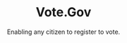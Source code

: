 ---
id: vote-usa-gov
unlisted: true
layout: case-study
agency: "GSA"
title: "Vote.Gov"
cover_art: "vote-cover-art.jpeg"
subtitle: "Enabling any citizen to register to vote."
impact_heading: "Helped over 5 million+ Americans register to vote in 2016."

description: "In advance of National Voter Registration Day, our team sought to help the 51 million unregistered voters in the U.S. understand and access their rights as citizens. Working alongside the GSA’s Office of Citizen Services and Innovative Technology (OCSIT), we helped to build Vote.gov: a tool that enables any citizen to easily find out how to vote in their state of residence. Since  launch, Vote.gov has developed an initial pilot partnership with Facebook to help direct citizens to register to vote, and has helped millions of citizens register to vote in the 2016 Presidential election."

url: http://opportunity.census.gov/

gallery:
  - { src: "vote-nytech-meetup.jpg", caption: "PIFs presenting on the launch of Vote.gov at the NYTech Meetup.", alt: "Fellows presenting at the NYTech Meetup" }
  - { src: "vote-twitter.png", caption: "President Obama encouraging citizens to use Vote.gov to register to vote.", alt: "POTUS tweeting about Vote.gov" }

impact_metrics:
    - { metric: "5+ Million Americans", desc: "used vote.gov to register since launch." }
impact_metrics_src: "impact-background.png"
  
articles: 
  - { outlet: "Medium", logo_src: "medium-logo.png", title: "Shipping in Government: 5 Things We Learned from Vote.USA.Gov", quote: "With every high quality product we ship, we’re hoping to not only change the way citizens interact with government, but to also drastically change people’s perception of government as a center for forward-thinking innovation, user-centered design, and great products.", url: "https://medium.com/presidential-innovation-fellows/shipping-in-government-5-things-we-learned-from-vote-usa-gov-b13ecd98b0a1#.sid2xnlu5" }

tags:
  - Innovation
  - Open Government
  - Opportunity
  - Data

---